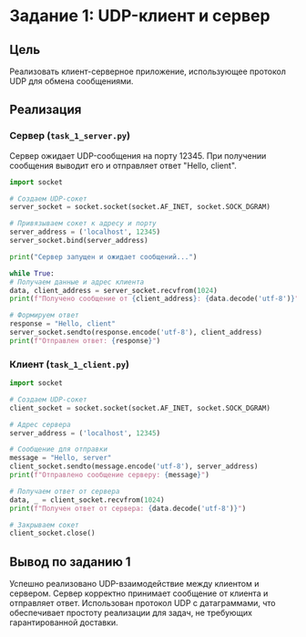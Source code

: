 # Задание 1: UDP-клиент и сервер

## Цель
Реализовать клиент-серверное приложение, использующее протокол UDP для обмена сообщениями.

## Реализация

### Сервер (`task_1_server.py`)
Сервер ожидает UDP-сообщения на порту 12345. При получении сообщения выводит его и отправляет ответ "Hello, client".
```python
import socket

# Создаем UDP-сокет
server_socket = socket.socket(socket.AF_INET, socket.SOCK_DGRAM)

# Привязываем сокет к адресу и порту
server_address = ('localhost', 12345)
server_socket.bind(server_address)

print("Сервер запущен и ожидает сообщений...")

while True:
# Получаем данные и адрес клиента
data, client_address = server_socket.recvfrom(1024)
print(f"Получено сообщение от {client_address}: {data.decode('utf-8')}")

# Формируем ответ
response = "Hello, client"
server_socket.sendto(response.encode('utf-8'), client_address)
print(f"Отправлен ответ: {response}")
```

### Клиент (`task_1_client.py`)
```python
import socket

# Создаем UDP-сокет
client_socket = socket.socket(socket.AF_INET, socket.SOCK_DGRAM)

# Адрес сервера
server_address = ('localhost', 12345)

# Сообщение для отправки
message = "Hello, server"
client_socket.sendto(message.encode('utf-8'), server_address)
print(f"Отправлено сообщение серверу: {message}")

# Получаем ответ от сервера
data, _ = client_socket.recvfrom(1024)
print(f"Получен ответ от сервера: {data.decode('utf-8')}")

# Закрываем сокет
client_socket.close()
```
## Вывод по заданию 1
Успешно реализовано UDP-взаимодействие между клиентом и сервером. Сервер корректно принимает сообщение от клиента и отправляет ответ. Использован протокол UDP с датаграммами, что обеспечивает простоту реализации для задач, не требующих гарантированной доставки.

